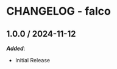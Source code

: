 # CHANGELOG - falco

<!-- towncrier release notes start -->

## 1.0.0 / 2024-11-12

***Added***:

* Initial Release
